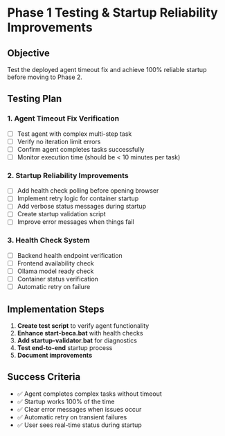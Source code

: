 # Phase 1 Testing & Startup Reliability Improvements

## Objective
Test the deployed agent timeout fix and achieve 100% reliable startup before moving to Phase 2.

## Testing Plan

### 1. Agent Timeout Fix Verification
- [ ] Test agent with complex multi-step task
- [ ] Verify no iteration limit errors
- [ ] Confirm agent completes tasks successfully
- [ ] Monitor execution time (should be < 10 minutes per task)

### 2. Startup Reliability Improvements
- [ ] Add health check polling before opening browser
- [ ] Implement retry logic for container startup
- [ ] Add verbose status messages during startup
- [ ] Create startup validation script
- [ ] Improve error messages when things fail

### 3. Health Check System
- [ ] Backend health endpoint verification
- [ ] Frontend availability check
- [ ] Ollama model ready check
- [ ] Container status verification
- [ ] Automatic retry on failure

## Implementation Steps

1. **Create test script** to verify agent functionality
2. **Enhance start-beca.bat** with health checks
3. **Add startup-validator.bat** for diagnostics
4. **Test end-to-end** startup process
5. **Document improvements**

## Success Criteria
- ✅ Agent completes complex tasks without timeout
- ✅ Startup works 100% of the time
- ✅ Clear error messages when issues occur
- ✅ Automatic retry on transient failures
- ✅ User sees real-time status during startup
